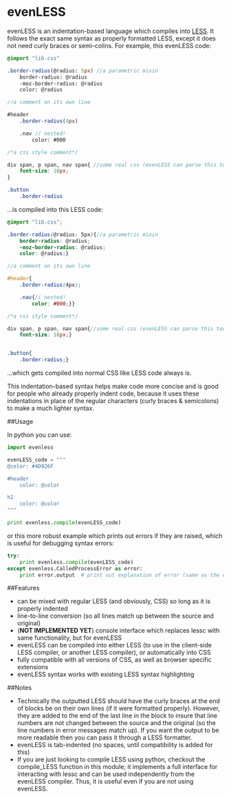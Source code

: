 evenLESS
========

evenLESS is an indentation-based language which compiles into [LESS](http://lesscss.org/). It follows the exact same syntax as properly formatted LESS, except it does not need curly braces or semi-colins. For example, this evenLESS code:

```scss
@import "lib.css"

.border-radius(@radius: 5px) //a parametric mixin
	border-radius: @radius
	-moz-border-radius: @radius
	color: @radius

//a comment on its own line

#header
	.border-radius(4px)

	.nav // nested!
		color: #000

/*a css style comment*/

div span, p span, nav span{ //some real css (evenLESS can parse this too)
    font-size: 18px;
}

.button
	.border-radius
```

...is compiled into this LESS code:

```scss
@import "lib.css";

.border-radius(@radius: 5px){//a parametric mixin
	border-radius: @radius;
	-moz-border-radius: @radius;
	color: @radius;}

//a comment on its own line

#header{
	.border-radius(4px);

	.nav{// nested!
		color: #000;}}

/*a css style comment*/

div span, p span, nav span{//some real css (evenLESS can parse this too)
	font-size: 18px;}


.button{
	.border-radius;}
```

...which gets compiled into normal CSS like LESS code always is.

This indentation-based syntax helps make code more concise and is good for people who already properly indent code, because it uses these indentations in place of the regular characters (curly braces & semicolons) to make a much lighter syntax.

##Usage

In python you can use:

```python
import evenless

evenLESS_code = """
@color: #4D926F

#header
	color: @color

h2
	color: @color
"""

print evenless.compile(evenLESS_code)
```

or this more robust example which prints out errors if they are raised, which is useful for debugging syntax errors:

```python
try:
	print evenless.compile(evenLESS_code)
except evenless.CalledProcessError as error:
	print error.output  # print out explanation of error (same as the one returned by lessc)

```


##Features
 - can be mixed with regular LESS (and obviously, CSS) so long as it is properly indented
 - line-to-line conversion (so all lines match up between the source and original)
 - (**NOT IMPLEMENTED YET**) console interface which replaces lessc with same functionality, but for evenLESS
 - evenLESS can be compiled into either LESS (to use in the client-side LESS compiler, or another LESS compiler), or automatically into CSS
 - fully compatible with all versions of CSS, as well as browser specific extensions
 - evenLESS syntax works with existing LESS syntax highlighting


##Notes
 - Technically the outputted LESS should have the curly braces at the end of blocks be on their own lines (if it were formatted properly). However, they are added to the end of the last line in the block to insure that line numbers are not changed between the source and the original (so the line numbers in error messages match up). If you want the output to be more readable then you can pass it through a LESS formatter.
 - evenLESS is tab-indented (no spaces, until compatibility is added for this)
 - If you are just looking to compile LESS using python, checkout the compile_LESS function in this module; it implements a full interface for interacting with lessc and can be used independently from the evenLESS compiler. Thus, it is useful even if you are not using evenLESS.